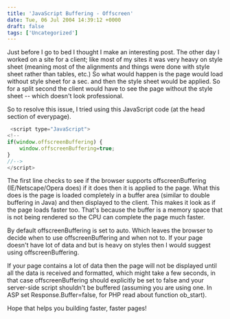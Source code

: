 ```yaml
---
title: 'JavaScript Buffering - Offscreen'
date: Tue, 06 Jul 2004 14:39:12 +0000
draft: false
tags: ['Uncategorized']
---
```


Just before I go to bed I thought I make an interesting post. The other day I worked on a site for a client; like most of my sites it was very heavy on style sheet (meaning most of the alignments and things were done with style sheet rather than tables, etc.) So what would happen is the page would load without style sheet for a sec. and then the style sheet would be applied. So for a split second the client would have to see the page without the style sheet -- which doesn't look professional.

So to resolve this issue, I tried using this JavaScript code (at the head section of everypage).

```javascript
 <script type="JavaScript">
<!--
if(window.offscreenBuffering) {
	window.offscreenBuffering=true;
}
//-->
</script> 
```

The first line checks to see if the browser supports offscreenBuffering (IE/Netscape/Opera does) if it does then it is applied to the page. What this does is the page is loaded completely in a buffer area (similar to double buffering in Java) and then displayed to the client. This makes it look as if the page loads faster too. That's because the buffer is a memory space that is not being rendered so the CPU can complete the page much faster.

By default offscreenBuffering is set to auto. Which leaves the browser to decide when to use offscreenBuffering and when not to. If your page doesn't have lot of data and but is heavy on styles then I would suggest using offscreenBuffering.

If your page contains a lot of data then the page will not be displayed until all the data is received and formatted, which might take a few seconds, in that case offscreenBuffering should explicitly be set to false and your server-side script shouldn't be buffered (assuming you are using one. In ASP set Response.Buffer=false, for PHP read about function ob\_start).

Hope that helps you building faster, faster pages!